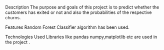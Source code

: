 Description
The purpose and goals of this project is to predict whether the customers has exited or not and also the probabilities of the respective churns.

Features
Random Forest Classifier algorithm has been used.

Technologies Used
Libraries like pandas numpy,matplotlib etc are used in the project .
